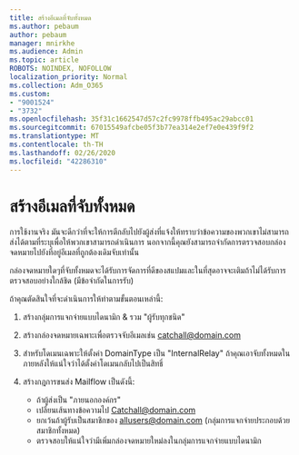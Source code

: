 ```yaml
---
title: สร้างอีเมลที่จับทั้งหมด
ms.author: pebaum
author: pebaum
manager: mnirkhe
ms.audience: Admin
ms.topic: article
ROBOTS: NOINDEX, NOFOLLOW
localization_priority: Normal
ms.collection: Adm_O365
ms.custom:
- "9001524"
- "3732"
ms.openlocfilehash: 35f31c1662547d57c2fc9978ffb495ac29abcc01
ms.sourcegitcommit: 67015549afcbe05f3b77ea314e2ef7e0e439f9f2
ms.translationtype: MT
ms.contentlocale: th-TH
ms.lasthandoff: 02/26/2020
ms.locfileid: "42286310"
---
```

# <a name="create-an-email-catch-all"></a>สร้างอีเมลที่จับทั้งหมด

การใช้งานจริง มันจะดีกว่าที่จะให้การตีกลับไปยังผู้ส่งที่แจ้งให้ทราบว่าข้อความของพวกเขาไม่สามารถส่งได้ตามที่ระบุเพื่อให้พวกเขาสามารถดำเนินการ นอกจากนี้คุณยังสามารถจำกัดการตรวจสอบกล่องจดหมายไปยังที่อยู่อีเมลที่ถูกต้องเดิมจับเท่านั้น 

กล่องจดหมายใดๆที่จับทั้งหมดจะได้รับการจัดการที่ดีของสแปมและในที่สุดอาจจะเติมถ้าไม่ได้รับการตรวจสอบอย่างใกล้ชิด (มีข้อจำกัดในการรับ) 

ถ้าคุณตัดสินใจที่จะดำเนินการให้ทำตามขั้นตอนเหล่านี้:

1. สร้างกลุ่มการแจกจ่ายแบบไดนามิก & รวม "ผู้รับทุกชนิด"

2. สร้างกล่องจดหมายเฉพาะเพื่อตรวจจับอีเมลเช่น catchall@domain.com

3. สำหรับโดเมนเฉพาะให้ตั้งค่า DomainType เป็น "InternalRelay" ถ้าคุณเอาจับทั้งหมดในภายหลังให้แน่ใจว่าได้ตั้งค่าโดเมนกลับไปเป็นสิทธิ์

4. สร้างกฎการขนส่ง Mailflow เป็นดังนี้:

    - ถ้าผู้ส่งเป็น "ภายนอกองค์กร"
    - เปลี่ยนเส้นทางข้อความไป Catchall@domain.com
    - ยกเว้นถ้าผู้รับเป็นสมาชิกของ allusers@domain.com (กลุ่มการแจกจ่ายประกอบด้วยสมาชิกทั้งหมด)
    - ตรวจสอบให้แน่ใจว่ามีเพิ่มกล่องจดหมายใหม่ลงในกลุ่มการแจกจ่ายแบบไดนามิก
